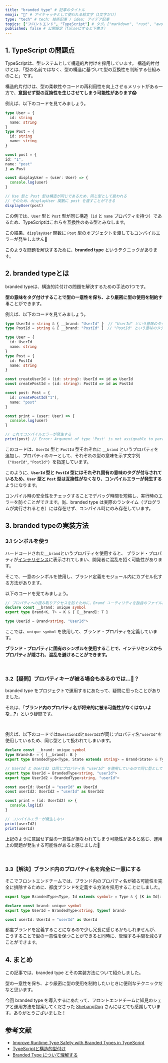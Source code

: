 ```yaml
---
title: "branded type" # 記事のタイトル
emoji: "🤔" # アイキャッチとして使われる絵文字（1文字だけ）
type: "tech" # tech: 技術記事 / idea: アイデア記事
topics: ["フロントエンド", "TypeScript"] # タグ。["markdown", "rust", "aws"]のように指定する
published: false # 公開設定（falseにすると下書き）
---
```

## 1. TypeScript の問題点
TypeScriptは、型システムとして構造的片付けを採用しています。
構造的片付けとは、「型の名前ではなく、型の構造に基づいて型の互換性を判断する仕組みのこと」です。

構造的片付けは、型の柔軟性やコードの再利用性を向上させるメリットがある一方で、**意図せず型の互換性を生じさせてしまう可能性があります😱**

例えば、以下のコードを見てみましょう。
```typescript
type User = { 
  id: string
  name: string
}
type Post = {
  id: string
  name: string
}

const post = {
id: "1",
name: "post"
} as Post

const displayUser = (user: User) => {
  console.log(user)
}

// Use 型と Post 型は構造が同じであるため、同じ型として扱われる
// そのため、displayUser 関数に post を渡すことができる
displayUser(post)
```

この例では、`User` 型と `Post` 型が同じ構造（`id` と `name` プロパティを持つ）であるため、TypeScriptはこれらを互換性のある型とみなします。

この結果、`displayUser` 関数に `Post` 型のオブジェクトを渡してもコンパイルエラーが発生しません🤔

このような問題を解決するために、**branded type** というテクニックがあります。


## 2. branded typeとは
branded typeは、構造的片付けの問題を解決するための手法の1つです。

**型の意味をタグ付けすることで型の一意性を保ち、より厳密に型の使用を制約する**ことができます。

例えば、以下のコードを見てみましょう。
```typescript
type UserId = string & { __brand: "UserId" }  // "UserId" という意味のタグを付与
type PostId = string & { __brand: "PostId" }　// "PostId" という意味のタグを付与

type User = {
  id: UserId
  name: string
}
type Post = {
  id: PostId
  name: string
}

const createUserId = (id: string): UserId => id as UserId
const createPostId = (id: string): PostId => id as PostId

const post: Post = {
  id: createPostId("1"),
  name: "post"
}

const print = (user: User) => {
  console.log(user)
}

// これでコンパイルエラーが発生する
print(post) // Error: Argument of type 'Post' is not assignable to parameter of type 'User'.
```
このコードは、`UserId` 型と `PostId` 型それぞれに `__brand` というプロパティを追加し、プロパティのキーとして、それぞれの型の意味を示す文字列（`"UserId"`, `"PostId"`）を指定しています。

このように、**`UserId` 型と `PostId` 型にはそれぞれ固有の意味のタグが付与されているため、`User` 型と `Post` 型は互換性がなくなり、コンパイルエラーが発生する**ようになります。

コンパイル時の安全性をチェックすることでデバッグ時間を短縮し、実行時のエラーを防ぐことができます。尚、branded type は実際のランタイム（プログラムが実行されるとき）には存在せず、コンパイル時にのみ存在しています。

## 3. branded typeの実装方法
### 3.1 シンボルを使う
ハードコードされた`__brand`というプロパティを使用すると、 ブランド・プロパティが[インテリセンス](https://e-words.jp/w/%E3%82%A4%E3%83%B3%E3%83%86%E3%83%AA%E3%82%BB%E3%83%B3%E3%82%B9.html)に表示されてしまい、開発者に混乱を招く可能性があります。

そこで、一意のシンボルを使用し、ブランド定義をモジュール内にカプセル化する方法があります。

以下のコードを見てみましょう。
```typescript
// プロパティへの読み取りアクセスを防ぐために、Brand ユーティリティを独自のファイルに記述する
declare const __brand: unique symbol
export type Brand<K, T> = K & { [__brand]: T }
```
```typescript
type UserId = Brand<string, "UserId">
```
ここでは、`unique symbol` を使用して、ブランド・プロパティを定義しています。

**ブランド・プロパティに固有のシンボルを使用することで、インテリセンスからプロパティが隠され、混乱を避けることができます。**

<br />

### 3.2【疑問】プロパティキーが被る場合もあるのでは...🤔？
branded type をプロジェクトで運用するにあたって、疑問に思ったことがありました。

それは、「**ブランド内のプロパティ名が将来的に被る可能性がなくはないよな...?**」という疑問です。

<br />

例えば、以下のコードでは`QuestionI`dと`UserId2`が同じプロパティ名`"userId"`を使用しているため、同じ型として扱われてしまいます。 


```typescript
declare const __brand: unique symbol
type Brand<B> = { [__brand]: B }
export type BrandedType<Type, State extends string> = Brand<State> & Type

// UserId と UserId2 は同じプロパティ名 "userId" を使用しているので同じ型として扱われる
export type UserId = BrandedType<string, "userId">
export type UserId2 = BrandedType<string, "userId">

const userId: UserId = "userId" as UserId
const userId2: UserId2 = "userId" as UserId2

const print = (id: UserId2) => {
  console.log(id)
}

// コンパイルエラーが発生しない
print(userId2)
print(userId)
```
上記のように意図せず型の一意性が損なわれてしまう可能性があると感じ、運用上の問題が発生する可能性があると感じました🤔

<br />

### 3.3【解決】ブランド内のプロパティ名を完全に一意にする
そこでフロントエンドチームでは、ブランド内のプロパティ名が被る可能性を完全に排除するために、都度ブランドを定義する方法を採用することにしました。
```typescript
export type BrandedType<Type, Id extends symbol> = Type & { [K in Id]: never }

declare const brand: unique symbol
export type UserId = BrandedType<string, typeof brand>

const userId: UserId = "userId" as UserId
```
都度ブランドを定義することになるので少し冗長に感じるかもしれませんが、 こうすることで型の一意性を保つことができると同時に、管理する手間を減らすことができます。

## 4. まとめ
この記事では、branded type とその実装方法について紹介しました。

型の一意性を保ち、より厳密に型の使用を制約したいときに便利なテクニックだなと思います。

今回 branded type を導入するにあたって、フロントエンドチームに知見のシェアと運用方法を提案してくださった [ShebangDog](https://github.com/ShebangDog) さんにはとても感謝しています。ありがとうございました！


## 参考文献
- [Improve Runtime Type Safety with Branded Types in TypeScript](https://egghead.io/blog/using-branded-types-in-typescript)
- [TypeScriptと構造的型付け](https://typescriptbook.jp/reference/values-types-variables/structural-subtyping#%E6%A7%8B%E9%80%A0%E7%9A%84%E5%9E%8B%E4%BB%98%E3%81%91%E3%81%AE%E6%B3%A8%E6%84%8F%E7%82%B9)
- [Branded Type について理解する](https://qiita.com/yamatai12/items/e972833b3105883202a3)